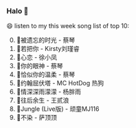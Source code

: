 

### Halo 👋

😄 listen to my this week song list of top 10:

0. 🌈被遗忘的时光 - 蔡琴
1. 🌈若把你 - Kirsty刘瑾睿
2. 🌈心恋 - 徐小凤
3. 🌈你的眼神 - 蔡琴
4. 🌈恰似你的温柔 - 蔡琴
5. 🌈约翰屈伏塔 - MC HotDog 热狗
6. 🌈情深深雨濛濛 - 杨胖雨
7. 🌈往后余生 - 王贰浪
8. 🌈Jungle (Live版) - 顽童MJ116
9. 🌈不染 - 萨顶顶

